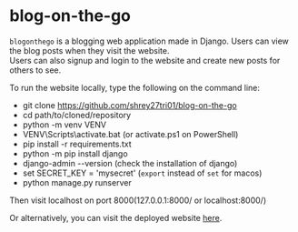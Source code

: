 # blog-on-the-go

```blogonthego``` is a blogging web application made in Django. Users can view the blog posts when they visit the website.   
Users can also signup and login to the website and create new posts for others to see.

To run the website locally, type the following on the command line:
- git clone https://github.com/shrey27tri01/blog-on-the-go
- cd path/to/cloned/repository
- python -m venv VENV
- VENV\Scripts\activate.bat (or activate.ps1 on PowerShell)
- pip install -r requirements.txt
- python -m pip install django
- django-admin --version (check the installation of django)
- set SECRET_KEY = 'mysecret' (```export``` instead of ```set``` for macos) 
- python manage.py runserver    

Then visit localhost on port 8000(127.0.0.1:8000/ or localhost:8000/)

Or alternatively, you can visit the deployed website <a href="https://shrey27tri01.pythonanywhere.com/">here</a>.  
